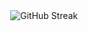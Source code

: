 <div align="center">
  <img 
       src="https://streak-stats.demolab.com?user=praneethhosalli&theme=transparent&hide_border=true&date_format=j%20M%5B%20Y%5D&card_width=600&include_all_commits=true&ring=FF8C00&fire=FF8C00&currStreakNum=FF8C00&currStreakLabel=FF8C00&sideNums=FF8C00&sideLabels=FF8C00&background=00000000&include_private=true&cache_seconds=300&disable_animations=false"
       alt="GitHub Streak" />
</div>
